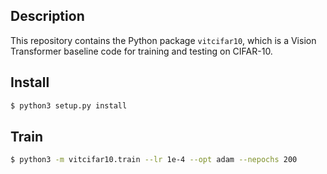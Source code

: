 Description
-----------

This repository contains the Python package `vitcifar10`, which is a Vision Transformer baseline code for training and testing on CIFAR-10.


Install
-------

```bash
$ python3 setup.py install
```

Train
-----

```bash
$ python3 -m vitcifar10.train --lr 1e-4 --opt adam --nepochs 200
```
